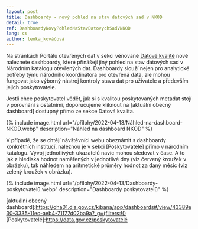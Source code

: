 ```yaml
---
layout: post
title: Dashboardy - nový pohled na stav datových sad v NKOD
detail: true
ref: DashboardyNovyPohledNaStavDatovychSadVNKOD
lang: cs
author: lenka_kováčová
---
```


Na stránkách Portálu otevřených dat v sekci věnované [Datové kvalitě] nově naleznete dashboardy, které přinášejí jiný pohled na stav datových sad v Národním katalogu otevřených dat.
Dashboardy slouží nejen pro analytické potřeby týmu národního koordinátora pro otevřená data, ale mohou fungovat jako výborný nástroj kontroly stavu dat pro uživatele a především jejich poskytovatele. 
<!--more-->

Jestli chce poskytovatel vědět, jak si s kvalitou poskytovaných metadat stojí v porovnání s ostatními, doporučujeme kliknout na [aktuální obecný dashboard] dostupný přímo ze sekce Datová kvalita.

{% include image.html url="/přílohy/2022-04-13/Náhled-na-dashboard-NKOD.webp" description="Náhled na dashboard NKOD" %}

V případě, že se chtějí návštěvníci webu obeznámit s dashboardy konkrétních institucí, naleznou je v sekci [Poskytovatelé] přímo v národním katalogu. 
Vývoj jednotlivých ukazatelů navíc mohou sledovat v čase.
A to jak z hlediska hodnot naměřených v jednotlivé dny (viz červený kroužek v obrázku), tak náhledem na aritmetické průměry hodnot za daný měsíc (viz zelený kroužek v obrázku).

{% include image.html url="/přílohy/2022-04-13/Dashboardy-poskytovatelů.webp" description="Dashboardy poskytovatelů" %}

[Datové kvalitě]:https://data.gov.cz/datová-kvalita/
[aktuální obecný dashboard]:https://oha01.dia.gov.cz/kibana/app/dashboards#/view/43389e30-3335-11ec-aeb4-71177d02ba9a?_g=(filters:!()
[Poskytovatelé]:https://data.gov.cz/poskytovatelé

